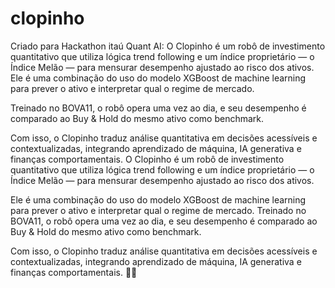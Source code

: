 # clopinho
 Criado para Hackathon itaú Quant AI:
O Clopinho é um robô de investimento quantitativo que utiliza lógica trend following e um índice proprietário — o Índice Melão — para mensurar desempenho ajustado ao risco dos ativos.
Ele é uma combinação do uso do modelo XGBoost de machine learning para prever o ativo e interpretar qual o regime de mercado.

Treinado no BOVA11, o robô opera uma vez ao dia, e seu desempenho é comparado ao Buy & Hold do mesmo ativo como benchmark.

Com isso, o Clopinho traduz análise quantitativa em decisões acessíveis e contextualizadas, integrando aprendizado de máquina, IA generativa e finanças comportamentais. O Clopinho é um robô de investimento quantitativo que utiliza lógica trend following e um índice proprietário — o Índice Melão — para mensurar desempenho ajustado ao risco dos ativos.

Ele é uma combinação do uso do modelo XGBoost de machine learning para prever o ativo e interpretar qual o regime de mercado.
Treinado no BOVA11, o robô opera uma vez ao dia, e seu desempenho é comparado ao Buy & Hold do mesmo ativo como benchmark.

Com isso, o Clopinho traduz análise quantitativa em decisões acessíveis e contextualizadas, integrando aprendizado de máquina, IA generativa e finanças comportamentais. 🚀🎯
